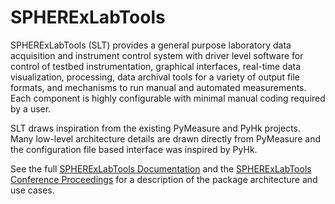 # SPHERExLabTools

SPHERExLabTools (SLT) provides a general purpose laboratory data acquisition and instrument control system with driver level 
software for control of testbed instrumentation, graphical interfaces, real-time data visualization, processing, data archival tools 
for a variety of output file formats, and mechanisms to run manual and automated measurements. Each component is highly configurable with 
minimal manual coding required by a user.

SLT draws inspiration from the existing PyMeasure and PyHk projects. Many low-level architecture details are drawn directly from PyMeasure 
and the configuration file based interface was inspired by PyHk.


See the full [SPHERExLabTools Documentation](https://spherexlogbook.caltech.edu/references/ControlSw/) and the 
[SPHERExLabTools Conference Proceedings](https://www.spiedigitallibrary.org/conference-proceedings-of-spie/12180/121804S/SPHERExLabTools-SLT--a-Python-data-acquisition-system-for-SPHEREx/10.1117/12.2630662.full?SSO=1)
for a description of the package architecture and use cases.



